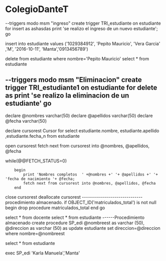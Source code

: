 # ColegioDanteT
--triggers modo msm "ingreso"
create trigger TRI_estudiante
on estudiante 
for insert
as ashasdas
print 'se realizo el ingreso de un nuevo estudiante';
go

insert into estudiante values ('1029384912', 'Pepito Mauricio', 'Vera Garcia' ,'M', '2016-10-11', 'Manta','0913456789')

delete from estudiante where nombre='Pepito Mauricio'
select * from estudiante

--triggers modo msm "Eliminacion"
create trigger TRI_estudiante1
on estudiante 
for delete
as
print 'se realizo la eliminacion de un estudiante' 
go
----------------------------------------
declare @nombres varchar(50)
declare @apellidos varchar(50)
declare @fecha varchar(50)

declare cursorest Cursor 
for select estudiante.nombre, estudiante.apellido ,estudiante.fecha_n from estudiante

open cursorest
fetch next from cursorest into @nombres, @apellidos, @fecha

while(@@FETCH_STATUS=0)

		begin
			print 'Nombres completos  ' +@nombres +' '+ @apellidos +' '+ 'fecha de nacimiento '+ @fecha;
			fetch next from cursorest into @nombres, @apellidos, @fecha
	   	end

close cursorest
deallocate cursorest
------------------------------procedimiento almacenado.
if OBJECT_ID('matriculados_total') is not null
begin
	drop procedure matriculados_total
end
go

select * from docente
select * from estudiante
------Procedimiento almacenado 
create procedure SP_edi
@nombreest as varchar (50),
@direccion as varchar (50)
as 
update estudiante set direccion=@direccion
where nombre=@nombreest

select * from estudiante

exec SP_edi 'Karla Manuela','Manta'
